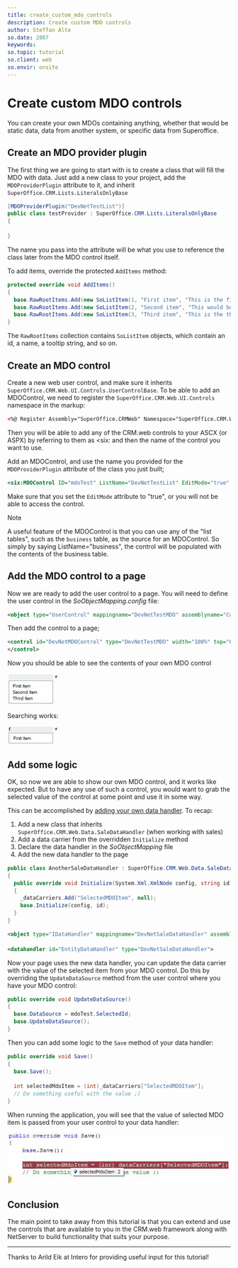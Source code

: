 ```yaml
---
title: create_custom_mdo_controls
description: Create custom MDO controls
author: Steffan Alte
so.date: 2007
keywords:
so.topic: tutorial
so.client: web
so.envir: onsite
---
```


# Create custom MDO controls

You can create your own MDOs containing anything, whether that would be static data, data from another system, or specific data from Superoffice.

## Create an MDO provider plugin

The first thing we are going to start with is to create a class that will fill the MDO with data. Just add a new class to your project, add the `MDOProviderPlugin` attribute to it, and inherit `SuperOffice.CRM.Lists.LiteralsOnlyBase`

```csharp
[MDOProviderPlugin("DevNetTestList")]
public class testProvider : SuperOffice.CRM.Lists.LiteralsOnlyBase
{

}
```

The name you pass into the attribute will be what you use to reference the class later from the MDO control itself.

To add items, override the protected `AddItems` method:

```csharp
protected override void AddItems()
{
  base.RawRootItems.Add(new SoListItem(1, "First item", "This is the first item", String.Empty));
  base.RawRootItems.Add(new SoListItem(2, "Second item", "This would be the second item", String.Empty));
  base.RawRootItems.Add(new SoListItem(3, "Third item", "This is the third and last item", String.Empty));
}
```

The `RawRootItems` collection contains `SoListItem` objects, which contain an id, a name, a tooltip string, and so on.

## Create an MDO control

Create a new web user control, and make sure it inherits `SuperOffice.CRM.Web.UI.Controls.UserControlBase`. To be able to add an MDOControl, we need to register the `SuperOffice.CRM.Web.UI.Controls` namespace in the markup:

```XML
<%@ Register Assembly="SuperOffice.CRMWeb" Namespace="SuperOffice.CRM.Web.UI.Controls" TagPrefix="six" %>
```

Then you will be able to add any of the CRM.web controls to your ASCX (or ASPX) by referring to them as <six: and then the name of the control you want to use.

Add an MDOControl, and use the name you provided for the `MDOProviderPlugin` attribute of the class you just built;

```XML
<six:MDOControl ID="mdoTest" ListName="DevNetTestList" EditMode="true" Width="100px" runat="server" />
```

Make sure that you set the `EditMode` attribute to "true", or you will not be able to access the control.

> [!NOTE]
> A useful feature of the MDOControl is that you can use any of the "list tables", such as the `business` table, as the source for an MDOControl. So simply by saying ListName="business", the control will be populated with the contents of the business table.

## Add the MDO control to a page

Now we are ready to add the user control to a page. You will need to define the user control in the *SoObjectMapping.config* file:

```XML
<object type="UserControl" mappingname="DevNetTestMDO" assemblyname="CustomizingSIXwebPart4" objectname="~/DevNet/testMDO.ascx"></object>
```

Then add the control to a page;

```XML
<control id="DevNetMDOControl" type="DevNetTestMDO" width="100%" top="0px" left="0px" height="100%" position="absolute" >
</control>
```

Now you should be able to see the contents of your own MDO control

![03][img1]

Searching works:

![04][img2]

## Add some logic

OK, so now we are able to show our own MDO control, and it works like expected. But to have any use of such a control, you would want to grab the selected value of the control at some point and use it in some way.

This can be accomplished by [adding your own data handler][1]. To recap:

1. Add a new class that inherits `SuperOffice.CRM.Web.Data.SaleDataHandler` (when working with sales)
2. Add a data carrier from the overridden `Initialize` method
3. Declare the data handler in the *SoObjectMapping* file
4. Add the new data handler to the page

```csharp
public class AnotherSaleDataHandler : SuperOffice.CRM.Web.Data.SaleDataHandler
{
  public override void Initialize(System.Xml.XmlNode config, string id)
  {
    _dataCarriers.Add("SelectedMDOItem", null);
    base.Initialize(config, id);
  }
}
```

```XML
<object type="IDataHandler" mappingname="DevNetSaleDataHandler" assemblyname="CustomizingSIXwebPart4" objectname="CustomizingSIXwebPart4.AnotherSaleDataHandler"></object>

<datahandler id="EntityDataHandler" type="DevNetSaleDataHandler">
```

Now your page uses the new data handler, you can update the data carrier with the value of the selected item from your MDO control. Do this by overriding the `UpdateDataSource` method from the user control where you have your MDO control:

```csharp
public override void UpdateDataSource()
{
  base.DataSource = mdoTest.SelectedId;
  base.UpdateDataSource();
}
```

Then you can add some logic to the `Save` method of your data handler:

```csharp
public override void Save()
{
  base.Save();

  int selectedMdoItem = (int)_dataCarriers["SelectedMDOItem"];
  // Do something useful with the value ;)
}
```

When running the application, you will see that the value of selected MDO item is passed from your user control to your data handler:

![05][img3]

## Conclusion

The main point to take away from this tutorial is that you can extend and use the controls that are available to you in the CRM.web framework along with NetServer to build functionality that suits your purpose.

<!-- In this article we got acquainted with providers, and the next article will take a closer look at ArchiveProviders.. -->

***

Thanks to Arild Eik at Intero for providing useful input for this tutorial!

<!-- Referenced links -->
[1]: ../../datahandlers/tutorial.md

<!-- Referenced images -->
[img1]: media/image003.jpg
[img2]: media/image004.jpg
[img3]: media/image005.jpg
